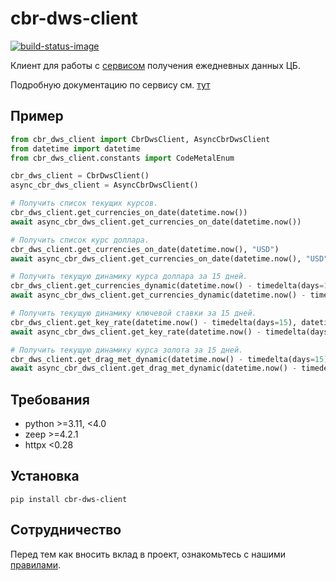 # cbr-dws-client

[![build-status-image]][build-status]

Клиент для работы с [сервисом](http://www.cbr.ru/DailyInfoWebServ/DailyInfo.asmx) получения ежедневных данных ЦБ.

Подробную документацию по сервису см. [тут](https://cbr.ru/development/dws/)

## Пример

```python
from cbr_dws_client import CbrDwsClient, AsyncCbrDwsClient
from datetime import datetime
from cbr_dws_client.constants import CodeMetalEnum

cbr_dws_client = CbrDwsClient()
async_cbr_dws_client = AsyncCbrDwsClient()

# Получить список текущих курсов.
cbr_dws_client.get_currencies_on_date(datetime.now())
await async_cbr_dws_client.get_currencies_on_date(datetime.now())

# Получить список курс доллара.
cbr_dws_client.get_currencies_on_date(datetime.now(), "USD")
await async_cbr_dws_client.get_currencies_on_date(datetime.now(), "USD")

# Получить текущую динамику курса доллара за 15 дней.
cbr_dws_client.get_currencies_dynamic(datetime.now() - timedelta(days=15), datetime.now(), "USD")
await async_cbr_dws_client.get_currencies_dynamic(datetime.now() - timedelta(days=15), datetime.now(), "USD")

# Получить текущую динамику ключевой ставки за 15 дней.
cbr_dws_client.get_key_rate(datetime.now() - timedelta(days=15), datetime.now())
await async_cbr_dws_client.get_key_rate(datetime.now() - timedelta(days=15), datetime.now())

# Получить текущую динамику курса золота за 15 дней.
cbr_dws_client.get_drag_met_dynamic(datetime.now() - timedelta(days=15), datetime.now(), CodeMetalEnum.GOLD.value)
await async_cbr_dws_client.get_drag_met_dynamic(datetime.now() - timedelta(days=15), datetime.now(), CodeMetalEnum.GOLD.value)
```

## Требования

- python >=3.11, <4.0
- zeep >=4.2.1
- httpx <0.28

## Установка

```pip install cbr-dws-client```

## Сотрудничество

Перед тем как вносить вклад в проект, ознакомьтесь с нашими [правилами](CONTRIBUTING.md).

[build-status-image]: https://github.com/SergeiVElfimov/cbr-dws-client/actions/workflows/python-package.yml/badge.svg
[build-status]: https://github.com/SergeiVElfimov/cbr-dws-client/actions/workflows/python-package.yml
